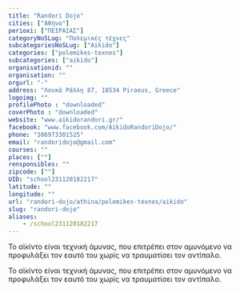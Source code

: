 ```yaml
---
title: "Randori Dojo"
cities: ["Αθήνα"]
perioxi: ["ΠΕΙΡΑΙΑΣ"]
categoryNoSLug: "Πολεμικές τέχνες"
subcategoriesNoSLug: ["Aikido"]
categories: ["polemikes-texnes"]
subcategories: ["aikido"]
organisationid: ""
organisation: ""
orgurl: "-"
address: "Λουκά Ράλλη 87, 18534 Piraeus, Greece"
logoimg: ""
profilePhoto : "downloaded"
coverPhoto : "downloaded"
website: "www.aikidorandori.gr/"
facebook: "www.facebook.com/AikidoRandoriDojo/"
phone: "306973301525"
email: "randoridojo@gmail.com"
courses: ""
places: [""]
rensponsibles: ""
zipcode: [""]
UID: "school231120182217"
latitude: ""
longitude: ""
url: "randori-dojo/athina/polemikes-texnes/aikido"
slug: "randori-dojo"
aliases:
    - /school231120182217
---
```



Το αϊκίντο είναι τεχνική άμυνας, που επιτρέπει στον αμυνόμενο να προφυλάξει τον εαυτό του χωρίς να τραυματίσει τον αντίπαλο.

Το αϊκίντο είναι τεχνική άμυνας, που επιτρέπει στον αμυνόμενο να προφυλάξει τον εαυτό του χωρίς να τραυματίσει τον αντίπαλο.